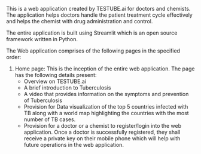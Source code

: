 This is a web application created by TESTUBE.ai for doctors and chemists. The application helps doctors handle the patient treatment cycle effectively and helps the chemist with drug administration and control. 

The entire application is built using Streamlit which is an open source framework written in Python.

The Web application comprises of the following pages in the specified order:
1) Home page: This is the inception of the entire web application. The page has the following details present:
    - Overview on TESTUBE.ai
    - A brief introduction to Tuberculosis
    - A video that provides information on the symptoms and prevention of Tuberculosis
    - Provision for Data visualization of the top 5 countries infected with TB along with a world map highlighting the countries with the most number of TB cases.
    - Provision for a doctor or a chemist to register/login into the web application. Once a doctor is successfully registered, they shall receive a private key on their mobile         phone which will help with future operations in the web application.
 
